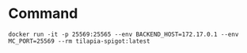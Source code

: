 # Command
`docker run -it -p 25569:25565 --env BACKEND_HOST=172.17.0.1 --env MC_PORT=25569 --rm tilapia-spigot:latest`